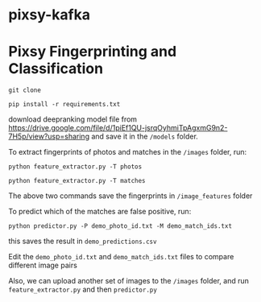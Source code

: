 # pixsy-kafka
# Pixsy Fingerprinting and Classification

`git clone`

`pip install -r requirements.txt`

download deepranking model file from https://drive.google.com/file/d/1piEf1QU-jsrqOyhmiTpAgxmG9n2-7H5p/view?usp=sharing and save it in the `/models` folder.

To extract fingerprints of photos and matches in the `/images` folder, run:

`python feature_extractor.py -T photos`

`python feature_extractor.py -T matches`

The above two commands save the fingerprints in `/image_features` folder

To predict which of the matches are false positive, run:

`python predictor.py -P demo_photo_id.txt -M demo_match_ids.txt`

this saves the result in `demo_predictions.csv`

Edit the `demo_photo_id.txt` and `demo_match_ids.txt` files to compare different image pairs

Also, we can upload another set of images to the `/images` folder, and run `feature_extractor.py` and then `predictor.py`
